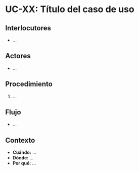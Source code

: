 # UC-XX: Título del caso de uso

## Interlocutores

- ...

## Actores

- ...

## Procedimiento

1. ...

## Flujo

- ...

## Contexto

- **Cuándo:** ...
- **Dónde:** ...
- **Por qué:** ...
